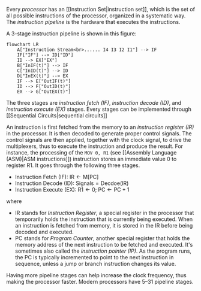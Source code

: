 Every *processor* has an [[Instruction Set|instruction set]], which is the set of all possible instructions of the processor, organized in a systematic way. The *instruction pipeline* is the hardware that executes the instructions. 

A 3-stage instruction pipeline is shown in this figure:
``` mermaid
flowchart LR
    A["Instruction Stream<br>...... I4 I3 I2 I1"] --> IF
    IF["IF"] --> ID["ID"]
    ID --> EX["EX"]
    B["InIF(t)"] --> IF
    C["InID(t)"] --> ID
    D["InEX(t)"] --> EX
    IF --> E["OutIF(t)"]
    ID --> F["OutID(t)"]
    EX --> G["OutEX(t)"]
```
The three stages are *instruction fetch (IF)*, *instruction decode (ID)*, and
*instruction execute (EX)* stages. Every stages can be implemented through [[Sequential Circuits|sequential circuits]]

An instruction is first fetched from the memory to an *instruction register (IR)* in the processor. It is then decoded to generate proper control signals. The control signals are then applied, together with the clock signal, to drive the multiplexers, thus to execute the instruction and produce the result. For instance, the processing of the `MOV 0, R1` (see [[Assembly Language (ASM)|ASM instructions]]) instruction stores an immediate value 0 to register R1. It goes through the following three stages.

- Instruction Fetch (IF): $\mathrm{IR \leftarrow  M[PC]}$
- Instruction Decode (ID): $\mathrm{Signals = Decdoe(IR)}$
- Instruction Execute (EX): $\mathrm{R1 \leftarrow 0; \; PC \leftarrow PC + 1}$

where
- IR stands for *Instruction Register*, a special register in the processor that temporarily holds the instruction that is currently being executed. When an instruction is fetched from memory, it is stored in the IR before being decoded and executed.
- PC stands for *Program Counter*, another special register that holds the memory address of the next instruction to be fetched and executed. It's sometimes also called the *instruction pointer (IP)*. As the program runs, the PC is typically incremented to point to the next instruction in sequence, unless a jump or branch instruction changes its value.

Having more pipeline stages can help increase the clock frequency, thus making
the processor faster. Modern processors have 5–31 pipeline stages.
